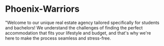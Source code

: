 # Phoenix-Warriors
"Welcome to our unique real estate agency tailored specifically for students and bachelors! We understand the challenges of finding the perfect accommodation that fits your lifestyle and budget, and that's why we're here to make the process seamless and stress-free.
